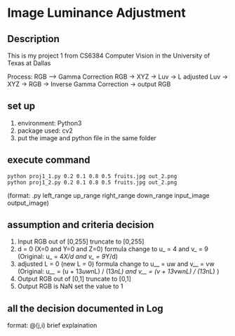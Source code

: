 # Image Luminance Adjustment

## Description
This is my project 1 from CS6384 Computer Vision in the University of Texas at Dallas

Process: 
RGB —> Gamma Correction RGB -> XYZ -> Luv -> L adjusted Luv -> XYZ -> RGB -> Inverse Gamma Correction -> output RGB

## set up
1. environment: Python3
2. package used: cv2
3. put the image and python file in the same folder

## execute command
```
python proj1_1.py 0.2 0.1 0.8 0.5 fruits.jpg out_2.png
python proj1_2.py 0.2 0.1 0.8 0.5 fruits.jpg out_2.png
```
(format: .py left_range up_range right_range down_range input_image output_image)

## assumption and criteria decision
1. Input RGB out of [0,255]
truncate to [0,255]
2. d = 0 (X=0 and Y=0 and Z=0)
formula change to u_ = 4 and v_ = 9 (Original: u_ = 4*X/d and v_ = 9*Y/d)
3. adjusted L = 0 (new L = 0)
formula change to u__ = uw and v__ = vw (Original: u__ = (u + 13*uw*nL) / (13*nL) and v__ = (v + 13*vw*nL) / (13*nL)  )
4. Output RGB out of [0,1]
truncate to [0,1]
5. Output RGB is NaN
set the value to 1

## all the decision documented in Log
format: @(j,i) brief explaination




